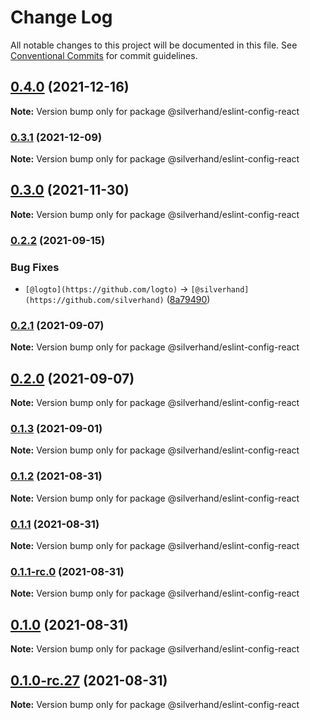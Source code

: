 # Change Log

All notable changes to this project will be documented in this file.
See [Conventional Commits](https://conventionalcommits.org) for commit guidelines.

## [0.4.0](https://github.com/silverhand-io/configs/compare/v0.3.1...v0.4.0) (2021-12-16)

**Note:** Version bump only for package @silverhand/eslint-config-react





### [0.3.1](https://github.com/silverhand-io/configs/compare/v0.3.0...v0.3.1) (2021-12-09)

**Note:** Version bump only for package @silverhand/eslint-config-react





## [0.3.0](https://github.com/silverhand-io/configs/compare/v0.2.2...v0.3.0) (2021-11-30)

**Note:** Version bump only for package @silverhand/eslint-config-react





### [0.2.2](https://github.com/silverhand-io/configs/compare/v0.2.1...v0.2.2) (2021-09-15)


### Bug Fixes

* `[@logto](https://github.com/logto)` -> `[@silverhand](https://github.com/silverhand)` ([8a79490](https://github.com/silverhand-io/configs/commit/8a79490f46a16fa84f235a62adfe77268f51cf53))



### [0.2.1](https://github.com/silverhand-io/configs/compare/v0.2.0...v0.2.1) (2021-09-07)

**Note:** Version bump only for package @silverhand/eslint-config-react





## [0.2.0](https://github.com/silverhand-io/configs/compare/v0.1.3...v0.2.0) (2021-09-07)

**Note:** Version bump only for package @silverhand/eslint-config-react





### [0.1.3](https://github.com/silverhand-io/configs/compare/v0.1.2...v0.1.3) (2021-09-01)

**Note:** Version bump only for package @silverhand/eslint-config-react





### [0.1.2](https://github.com/silverhand-io/configs/compare/v0.1.1...v0.1.2) (2021-08-31)

**Note:** Version bump only for package @silverhand/eslint-config-react





### [0.1.1](https://github.com/silverhand-io/configs/compare/v0.1.1-rc.0...v0.1.1) (2021-08-31)

**Note:** Version bump only for package @silverhand/eslint-config-react





### [0.1.1-rc.0](https://github.com/silverhand-io/configs/compare/v0.1.0...v0.1.1-rc.0) (2021-08-31)

**Note:** Version bump only for package @silverhand/eslint-config-react





## [0.1.0](https://github.com/silverhand-io/configs/compare/v0.1.0-rc.27...v0.1.0) (2021-08-31)

**Note:** Version bump only for package @silverhand/eslint-config-react





## [0.1.0-rc.27](https://github.com/silverhand-io/configs/compare/v0.1.0-rc.26...v0.1.0-rc.27) (2021-08-31)

**Note:** Version bump only for package @silverhand/eslint-config-react
